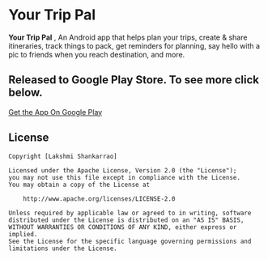 # Your Trip Pal

**Your Trip Pal** , An Android app that helps plan your trips, create & share itineraries, track things to pack, get reminders for planning, say hello with a pic to friends when you reach destination, and more.

## Released to Google Play Store. To see more click below.

<a href="https://play.google.com/store/apps/details?id=lshankarrao.travelatease1">Get the App On Google Play</a>


## License

    Copyright [Lakshmi Shankarrao]

    Licensed under the Apache License, Version 2.0 (the "License");
    you may not use this file except in compliance with the License.
    You may obtain a copy of the License at

        http://www.apache.org/licenses/LICENSE-2.0

    Unless required by applicable law or agreed to in writing, software
    distributed under the License is distributed on an "AS IS" BASIS,
    WITHOUT WARRANTIES OR CONDITIONS OF ANY KIND, either express or implied.
    See the License for the specific language governing permissions and
    limitations under the License.
